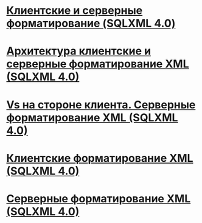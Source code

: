 # [Клиентские и серверные форматирование (SQLXML 4.0)](client-side-and-server-side-formatting-sqlxml-4-0.md)
# [Архитектура клиентские и серверные форматирование XML (SQLXML 4.0)](architecture-of-client-side-and-server-side-xml-formatting-sqlxml-4-0.md)
# [Vs на стороне клиента. Серверные форматирование XML (SQLXML 4.0)](client-side-vs-server-side-xml-formatting-sqlxml-4-0.md)
# [Клиентские форматирование XML (SQLXML 4.0)](client-side-xml-formatting-sqlxml-4-0.md)
# [Серверные форматирование XML (SQLXML 4.0)](server-side-xml-formatting-sqlxml-4-0.md)

